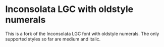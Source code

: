 # Inconsolata LGC with oldstyle numerals

This is a fork of the Inconsolata LGC font with oldstyle numerals.
The only supported styles so far are medium and italic.
